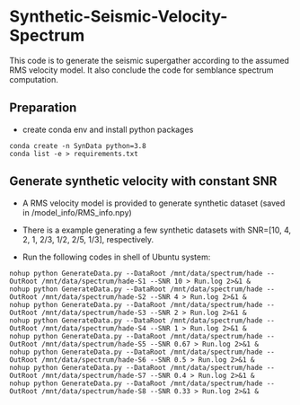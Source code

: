 # Synthetic-Seismic-Velocity-Spectrum
This code is to generate the seismic supergather according to the assumed RMS velocity model. It also conclude the code for semblance spectrum computation.


## Preparation
- create conda env and install python packages
```shell
conda create -n SynData python=3.8
conda list -e > requirements.txt
```

## Generate synthetic velocity with constant SNR
- A RMS velocity model is provided to generate synthetic dataset (saved in /model_info/RMS_info.npy)

- There is a example generating a few synthetic datasets with SNR=[10, 4, 2, 1, 2/3, 1/2, 2/5, 1/3], respectively.

- Run the following codes in shell of Ubuntu system:
```shell
nohup python GenerateData.py --DataRoot /mnt/data/spectrum/hade --OutRoot /mnt/data/spectrum/hade-S1 --SNR 10 > Run.log 2>&1 &
nohup python GenerateData.py --DataRoot /mnt/data/spectrum/hade --OutRoot /mnt/data/spectrum/hade-S2 --SNR 4 > Run.log 2>&1 &
nohup python GenerateData.py --DataRoot /mnt/data/spectrum/hade --OutRoot /mnt/data/spectrum/hade-S3 --SNR 2 > Run.log 2>&1 &
nohup python GenerateData.py --DataRoot /mnt/data/spectrum/hade --OutRoot /mnt/data/spectrum/hade-S4 --SNR 1 > Run.log 2>&1 &
nohup python GenerateData.py --DataRoot /mnt/data/spectrum/hade --OutRoot /mnt/data/spectrum/hade-S5 --SNR 0.67 > Run.log 2>&1 &
nohup python GenerateData.py --DataRoot /mnt/data/spectrum/hade --OutRoot /mnt/data/spectrum/hade-S6 --SNR 0.5 > Run.log 2>&1 &
nohup python GenerateData.py --DataRoot /mnt/data/spectrum/hade --OutRoot /mnt/data/spectrum/hade-S7 --SNR 0.4 > Run.log 2>&1 &
nohup python GenerateData.py --DataRoot /mnt/data/spectrum/hade --OutRoot /mnt/data/spectrum/hade-S8 --SNR 0.33 > Run.log 2>&1 &
```

